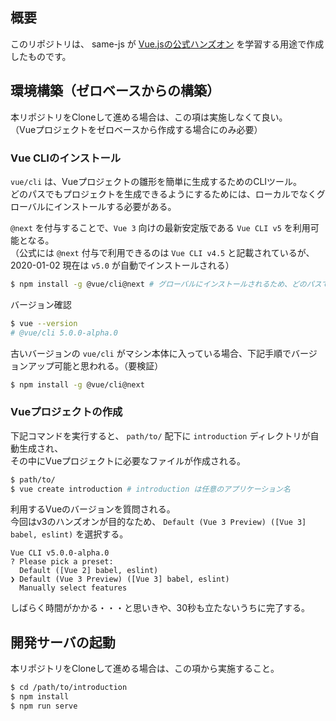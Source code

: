 ## 概要

このリポジトリは、 same-js が [Vue.jsの公式ハンズオン](https://v3.ja.vuejs.org/guide/introduction.html) を学習する用途で作成したものです。


## 環境構築（ゼロベースからの構築）
本リポジトリをCloneして進める場合は、この項は実施しなくて良い。  
（Vueプロジェクトをゼロベースから作成する場合にのみ必要）

### Vue CLIのインストール

`vue/cli` は、Vueプロジェクトの雛形を簡単に生成するためのCLIツール。  
どのパスでもプロジェクトを生成できるようにするためには、ローカルでなくグローバルにインストールする必要がある。

 `@next` を付与することで、`Vue 3` 向けの最新安定版である `Vue CLI v5` を利用可能となる。  
 （公式には `@next` 付与で利用できるのは `Vue CLI v4.5` と記載されているが、2020-01-02 現在は `v5.0` が自動でインストールされる）

```sh
$ npm install -g @vue/cli@next # グローバルにインストールされるため、どのパスで実行しても問題ない
```

バージョン確認
```sh
$ vue --version
# @vue/cli 5.0.0-alpha.0
```

古いバージョンの `vue/cli` がマシン本体に入っている場合、下記手順でバージョンアップ可能と思われる。（要検証）
```sh
$ npm install -g @vue/cli@next
```

### Vueプロジェクトの作成
下記コマンドを実行すると、 `path/to/` 配下に `introduction` ディレクトリが自動生成され、  
その中にVueプロジェクトに必要なファイルが作成される。
```sh
$ path/to/
$ vue create introduction # introduction は任意のアプリケーション名
```

利用するVueのバージョンを質問される。  
今回はv3のハンズオンが目的なため、 `Default (Vue 3 Preview) ([Vue 3] babel, eslint)` を選択する。

```
Vue CLI v5.0.0-alpha.0
? Please pick a preset:
  Default ([Vue 2] babel, eslint)
❯ Default (Vue 3 Preview) ([Vue 3] babel, eslint)
  Manually select features
```

しばらく時間がかかる・・・と思いきや、30秒も立たないうちに完了する。

## 開発サーバの起動
本リポジトリをCloneして進める場合は、この項から実施すること。

```sh
$ cd /path/to/introduction
$ npm install
$ npm run serve
```
